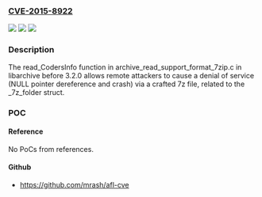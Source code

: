 ### [CVE-2015-8922](https://cve.mitre.org/cgi-bin/cvename.cgi?name=CVE-2015-8922)
![](https://img.shields.io/static/v1?label=Product&message=n%2Fa&color=blue)
![](https://img.shields.io/static/v1?label=Version&message=n%2Fa&color=blue)
![](https://img.shields.io/static/v1?label=Vulnerability&message=n%2Fa&color=brighgreen)

### Description

The read_CodersInfo function in archive_read_support_format_7zip.c in libarchive before 3.2.0 allows remote attackers to cause a denial of service (NULL pointer dereference and crash) via a crafted 7z file, related to the _7z_folder struct.

### POC

#### Reference
No PoCs from references.

#### Github
- https://github.com/mrash/afl-cve

